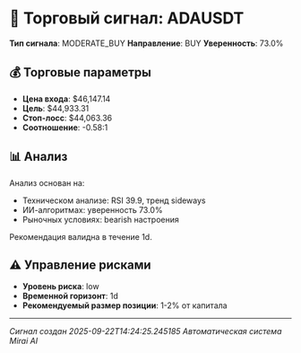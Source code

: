 
# 🎯 Торговый сигнал: ADAUSDT

**Тип сигнала**: MODERATE_BUY
**Направление**: BUY
**Уверенность**: 73.0%

## 💰 Торговые параметры
- **Цена входа**: $46,147.14
- **Цель**: $44,933.31
- **Стоп-лосс**: $44,063.36
- **Соотношение**: -0.58:1

## 📊 Анализ

Анализ основан на:
- Техническом анализе: RSI 39.9, тренд sideways
- ИИ-алгоритмах: уверенность 73.0%
- Рыночных условиях: bearish настроения

Рекомендация валидна в течение 1d.
        

## ⚠️ Управление рисками
- **Уровень риска**: low
- **Временной горизонт**: 1d
- **Рекомендуемый размер позиции**: 1-2% от капитала

---
*Сигнал создан 2025-09-22T14:24:25.245185*
*Автоматическая система Mirai AI*
        